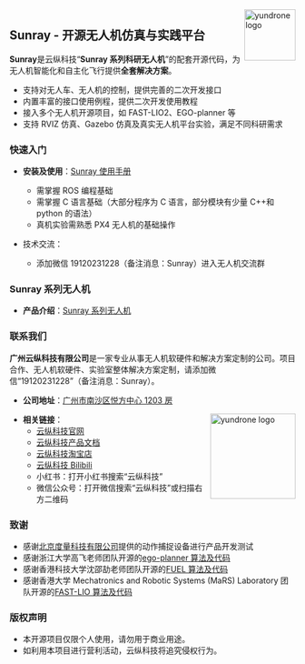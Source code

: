<img src="https://pic1.imgdb.cn/item/67ceabf3066befcec6e26c76.png" alt="yundrone logo" align="right" height="90" />

## Sunray - 开源无人机仿真与实践平台

**Sunray**是云纵科技“**Sunray 系列科研无人机**”的配套开源代码，为无人机智能化和自主化飞行提供**全套解决方案**。

- 支持对无人车、无人机的控制，提供完善的二次开发接口
- 内置丰富的接口使用例程，提供二次开发使用教程
- 接入多个无人机开源项目，如 FAST-LIO2、EGO-planner 等
- 支持 RVIZ 仿真、Gazebo 仿真及真实无人机平台实验，满足不同科研需求

### 快速入门

- **安装及使用**：[Sunray 使用手册](https://wiki.yundrone.cn/docs/sunray)

  - 需掌握 ROS 编程基础
  - 需掌握 C 语言基础（大部分程序为 C 语言，部分模块有少量 C++和 python 的语法）
  - 真机实验需熟悉 PX4 无人机的基础操作

- 技术交流：
  - 添加微信 19120231228（备注消息：Sunray）进入无人机交流群

### Sunray 系列无人机

- **产品介绍**：[Sunray 系列无人机](https://www.wolai.com/yundrone/sfnSkzUJj1ftvYTgzqZ3Eh)

### 联系我们

**广州云纵科技有限公司**是一家专业从事无人机软硬件和解决方案定制的公司。项目合作、无人机软硬件、实验室整体解决方案定制，请添加微信“19120231228”（备注消息：Sunray）。

- **公司地址**：[广州市南沙区悦方中心 1203 房](https://map.baidu.com/poi/%E5%B9%BF%E5%B7%9E%E4%BA%91%E7%BA%B5%E7%A7%91%E6%8A%80%E6%9C%89%E9%99%90%E5%85%AC%E5%8F%B8/@12635819.79948515,2593492.005733868,19z?uid=32c1e91366ffdbb7ad045788&ugc_type=3&ugc_ver=1&device_ratio=1&compat=1&pcevaname=pc4.1&querytype=detailConInfo&da_src=shareurl)

<img src="https://resource-wangsu.helplook.net/docker_production/5n3bi9/article/yEz5cgJ3/67da9afc5cfe2.png" alt="yundrone logo" align="right" height="150" />

- **相关链接**：
  - [云纵科技官网](http://www.yundrone.cn/index.html)
  - [云纵科技产品文档](https://wiki.yundrone.cn/)
  - [云纵科技淘宝店](https://5q239j0txjkacow9mk5tofi9dvxs6st.taobao.com/index.htm?spm=a1z10.1-c-s.w5002-25336597030.2.5c854fd4rOYblf)
  - [云纵科技 Bilibili](https://space.bilibili.com/3546736714844413)
  - 小红书：打开小红书搜索“云纵科技”
  - 微信公众号：打开微信搜索“云纵科技”或扫描右方二维码

### 致谢

- 感谢[北京度量科技有限公司](https://www.nokov.com/)提供的动作捕捉设备进行产品开发测试
- 感谢浙江大学高飞老师团队开源的[ego-planner 算法及代码](https://github.com/ZJU-FAST-Lab/ego-planner)
- 感谢香港科技大学沈邵劼老师团队开源的[FUEL 算法及代码](https://github.com/HKUST-Aerial-Robotics/FUEL)
- 感谢香港大学 Mechatronics and Robotic Systems (MaRS) Laboratory 团队开源的[FAST-LIO 算法及代码](https://github.com/hku-mars/FAST_LIO)

### 版权声明

- 本开源项目仅限个人使用，请勿用于商业用途。
- 如利用本项目进行营利活动，云纵科技将追究侵权行为。
